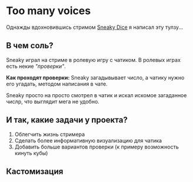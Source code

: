 # Too many voices

Однажды вдохновившись стримом [Sneaky Dice](https://www.twitch.tv/videos/2233652381) я написал эту тулзу...

## В чем соль?

Sneaky играл на стриме в ролевую игру с чатиком. В ролевых играх есть некие *"проверки"*.

**Как проходят проверки:** Sneaky загадывывает число, а чатику нужно его угадать, методом написания в чате.

Sneaky просто на просто смотрел в чатик и искал искомое загаданное числр, что выглядит мега не удобно.

## И так, какие задачи у проекта?
1. Облегчить жизнь стримера
2. Сделать более информативную визуализацию для чатика
3. Добавить больше вариантов проверки (к примеру возможность кинуть кубы)


## Кастомизация
